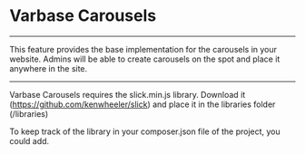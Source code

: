 # Varbase Carousels
---
This feature provides the base implementation for the carousels in your website.
Admins will be able to create carousels on the spot and place it anywhere in the
site.

---

Varbase Carousels requires the slick.min.js library.
Download it (https://github.com/kenwheeler/slick)
and place it in the libraries folder (/libraries)

To keep track of the library in your composer.json file of the project, you
could add.
